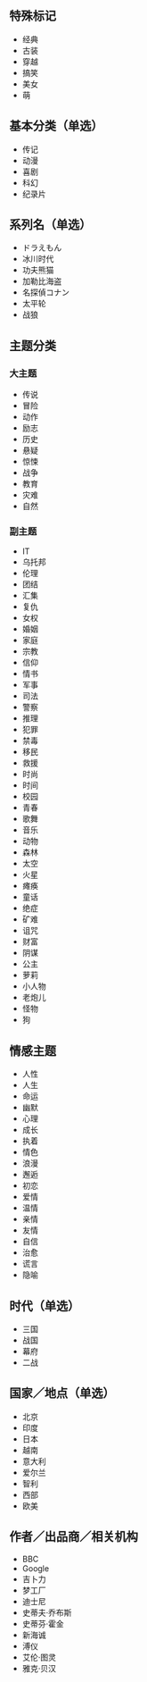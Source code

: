 ## 特殊标记
* 经典
* 古装
* 穿越
* 搞笑
* 美女
* 萌

## 基本分类（单选）
* 传记
* 动漫
* 喜剧
* 科幻
* 纪录片

## 系列名（单选）
* ドラえもん
* 冰川时代
* 功夫熊猫
* 加勒比海盗
* 名探偵コナン
* 太平轮
* 战狼

## 主题分类
### 大主题
* 传说
* 冒险
* 动作
* 励志
* 历史
* 悬疑
* 惊悚
* 战争
* 教育
* 灾难
* 自然

### 副主题
* IT
* 乌托邦
* 伦理
* 团结
* 汇集
* 复仇
* 女权
* 婚姻
* 家庭
* 宗教
* 信仰
* 情书
* 军事
* 司法
* 警察
* 推理
* 犯罪
* 禁毒
* 移民
* 救援
* 时尚
* 时间
* 校园
* 青春
* 歌舞
* 音乐
* 动物
* 森林
* 太空
* 火星
* 瘫痪
* 童话
* 绝症
* 矿难
* 诅咒
* 财富
* 阴谋
* 公主
* 萝莉
* 小人物
* 老炮儿
* 怪物
* 狗

## 情感主题
* 人性
* 人生
* 命运
* 幽默
* 心理
* 成长
* 执着
* 情色
* 浪漫
* 邂逅
* 初恋
* 爱情
* 温情
* 亲情
* 友情
* 自信
* 治愈
* 谎言
* 隐喻

## 时代（单选）
* 三国
* 战国
* 幕府
* 二战

## 国家／地点（单选）
* 北京
* 印度
* 日本
* 越南
* 意大利
* 爱尔兰
* 智利
* 西部
* 欧美

## 作者／出品商／相关机构
* BBC
* Google
* 吉卜力
* 梦工厂
* 迪士尼
* 史蒂夫·乔布斯
* 史蒂芬·霍金
* 新海诚
* 溥仪
* 艾伦·图灵
* 雅克·贝汉
